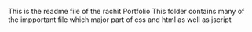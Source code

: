 This is the readme file of the rachit Portfolio
This folder contains many of the impportant file which major part of css and html as well as jscript
